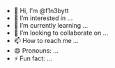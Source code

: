 - 👋 Hi, I’m @f1n3bytt
- 👀 I’m interested in ...
- 🌱 I’m currently learning ...
- 💞️ I’m looking to collaborate on ...
- 📫 How to reach me ...
- 😄 Pronouns: ...
- ⚡ Fun fact: ...

<!---
f1n3bytt/f1n3bytt is a ✨ special ✨ repository because its `README.md` (this file) appears on your GitHub profile.
You can click the Preview link to take a look at your changes.
--->
